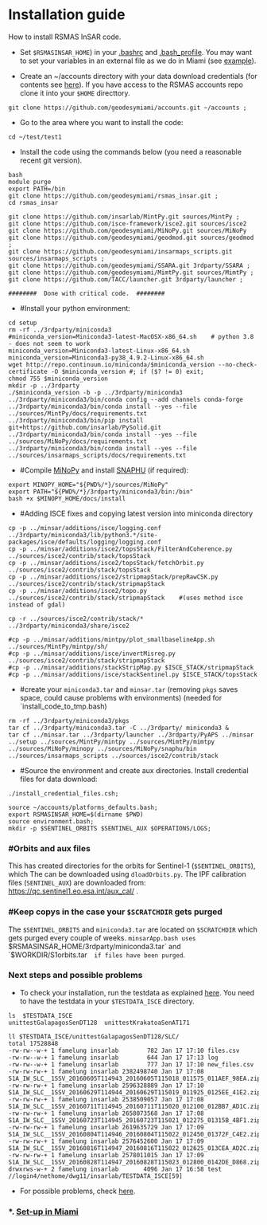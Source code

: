 # Installation guide
How to install RSMAS InSAR code.

* Set `$RSMASINSAR_HOME`) in your [.bashrc](https://github.com/falkamelung/rsmas_insar/blob/master/docs/bashrc_contents.md) 
and [.bash_profile](./bash_profile.md).  You may want to set your variables in an external file as we do in Miami (see [example](https://gist.github.com/falkamelung/f1281c38e301a3296ab0483f946cac4b)).

* Create an ~/accounts directory with your data download credentials (for contents see [here](./accounts_info.md)). If you have access to the RSMAS accounts repo clone it into your `$HOME` directtory.

```
git clone https://github.com/geodesymiami/accounts.git ~/accounts ;
```

* Go to the area where you want to install the code:

```
cd ~/test/test1
```

* Install the code using the commands below (you need a reasonable recent git version). 

```
bash
module purge
export PATH=/bin
git clone https://github.com/geodesymiami/rsmas_insar.git ;
cd rsmas_insar

git clone https://github.com/insarlab/MintPy.git sources/MintPy ;
git clone https://github.com/isce-framework/isce2.git sources/isce2
git clone https://github.com/geodesymiami/MiNoPy.git sources/MiNoPy 
git clone https://github.com/geodesymiami/geodmod.git sources/geodmod ;
git clone https://github.com/geodesymiami/insarmaps_scripts.git sources/insarmaps_scripts ;
git clone https://github.com/geodesymiami/SSARA.git 3rdparty/SSARA ;
git clone https://github.com/geodesymiami/MimtPy.git sources/MimtPy ;
git clone https://github.com/TACC/launcher.git 3rdparty/launcher ;

########  Done with critical code.  ########
```
* #Install your python environment:
```
cd setup
rm -rf ../3rdparty/miniconda3
#miniconda_version=Miniconda3-latest-MacOSX-x86_64.sh    # python 3.8  - does not seem to work
miniconda_version=Miniconda3-latest-Linux-x86_64.sh
miniconda_version=Miniconda3-py38_4.9.2-Linux-x86_64.sh
wget http://repo.continuum.io/miniconda/$miniconda_version --no-check-certificate -O $miniconda_version #; if ($? != 0) exit; 
chmod 755 $miniconda_version
mkdir -p ../3rdparty
./$miniconda_version -b -p ../3rdparty/miniconda3
../3rdparty/miniconda3/bin/conda config --add channels conda-forge
../3rdparty/miniconda3/bin/conda install --yes --file ../sources/MintPy/docs/requirements.txt
../3rdparty/miniconda3/bin/pip install git+https://github.com/insarlab/PySolid.git
../3rdparty/miniconda3/bin/conda install --yes --file ../sources/MiNoPy/docs/requirements.txt
../3rdparty/miniconda3/bin/conda install --yes --file ../sources/insarmaps_scripts/docs/requirements.txt

```
* #Compile [MiNoPy](https://github.com/geodesymiami/MiNoPy) and install [SNAPHU](https://web.stanford.edu/group/radar/softwareandlinks/sw/snaphu/) (if required):
```
export MINOPY_HOME="${PWD%/*}/sources/MiNoPy"
export PATH="${PWD%/*}/3rdparty/miniconda3/bin:/bin"
bash +x $MINOPY_HOME/docs/install
```
* #Adding ISCE fixes and copying latest version into miniconda directory
```
cp -p ../minsar/additions/isce/logging.conf ../3rdparty/miniconda3/lib/python3.*/site-packages/isce/defaults/logging/logging.conf
cp -p ../minsar/additions/isce2/topsStack/FilterAndCoherence.py ../sources/isce2/contrib/stack/topsStack
cp -p ../minsar/additions/isce2/topsStack/fetchOrbit.py ../sources/isce2/contrib/stack/topsStack
cp -p ../minsar/additions/isce2/stripmapStack/prepRawCSK.py ../sources/isce2/contrib/stack/stripmapStack
cp -p ../minsar/additions/isce2/topo.py ../sources/isce2/contrib/stack/stripmapStack    #(uses method isce instead of gdal)

cp -r ../sources/isce2/contrib/stack/* ../3rdparty/miniconda3/share/isce2 

#cp -p ../minsar/additions/mintpy/plot_smallbaselineApp.sh ../sources/MintPy/mintpy/sh/
#cp -p ../minsar/additions/isce/invertMisreg.py ../sources/isce2/contrib/stack/stripmapStack
#cp -p ../minsar/additions/stackStripMap.py $ISCE_STACK/stripmapStack
#cp -p ../minsar/additions/isce/stackSentinel.py $ISCE_STACK/topsStack

```
* #create your `miniconda3.tar` and `minsar.tar`  (removing `pkgs` saves space, could cause problems with environments) (needed for `install_code_to_tmp.bash)
```
rm -rf ../3rdparty/miniconda3/pkgs
tar cf ../3rdparty/miniconda3.tar -C ../3rdparty/ miniconda3 &
tar cf ../minsar.tar ../3rdparty/launcher ../3rdparty/PyAPS ../minsar ../setup ../sources/MintPy/mintpy ../sources/MimtPy/mimtpy ../sources/MiNoPy/minopy ../sources/MiNoPy/snaphu/bin ../sources/insarmaps_scripts ../sources/isce2/contrib/stack
```

* #Source the environment and create aux directories. Install credential files for data download:
```
./install_credential_files.csh;

source ~/accounts/platforms_defaults.bash;
export RSMASINSAR_HOME=$(dirname $PWD)
source environment.bash;
mkdir -p $SENTINEL_ORBITS $SENTINEL_AUX $OPERATIONS/LOGS;

```


### #Orbits and aux files
This has created directories for the orbits for Sentinel-1 (`$SENTINEL_ORBITS`), which The can be downloaded using `dloadOrbits.py`. The IPF calibration files (`SENTINEL_AUX`) are downloaded from: https://qc.sentinel1.eo.esa.int/aux_cal/ .

### #Keep copys in the case your `$SCRATCHDIR` gets purged
The `$SENTINEL_ORBITS` and `miniconda3.tar` are located on `$SCRATCHDIR` which  gets purged every couple of weeks. `minsarApp.bash uses `$RSMASINSAR_HOME/3rdparty/miniconda3.tar` and  `$WORKDIR/S1orbits.tar`  if files have been purged`.

### Next steps and possible problems
* To check your installation, run the testdata as explained [here](https://github.com/geodesymiami/rsmas_insar/wiki/Testing-the-code). You need to have the testdata in your `$TESTDATA_ISCE` directory.

```
ls  $TESTDATA_ISCE
unittestGalapagosSenDT128  unittestKrakatoaSenAT171

ll $TESTDATA_ISCE/unittestGalapagosSenDT128/SLC/
total 17528848
-rw-rw--w-+ 1 famelung insarlab        782 Jan 17 17:10 files.csv
-rw-rw--w-+ 1 famelung insarlab        644 Jan 17 17:13 log
-rw-rw--w-+ 1 famelung insarlab        777 Jan 17 17:10 new_files.csv
-rw-rw-rw-+ 1 famelung insarlab 2382498740 Jan 17 17:08 S1A_IW_SLC__1SSV_20160605T114943_20160605T115018_011575_011AEF_98EA.zip
-rw-rw-rw-+ 1 famelung insarlab 2596328889 Jan 17 17:10 S1A_IW_SLC__1SSV_20160629T114944_20160629T115019_011925_0125EE_41E2.zip
-rw-rw-rw-+ 1 famelung insarlab 2538509057 Jan 17 17:08 S1A_IW_SLC__1SSV_20160711T114945_20160711T115020_012100_012BB7_AD1C.zip
-rw-rw-rw-+ 1 famelung insarlab 2658073568 Jan 17 17:08 S1A_IW_SLC__1SSV_20160723T114945_20160723T115021_012275_01315B_4BF1.zip
-rw-rw-rw-+ 1 famelung insarlab 2619635729 Jan 17 17:09 S1A_IW_SLC__1SSV_20160804T114946_20160804T115022_012450_01372F_C4E2.zip
-rw-rw-rw-+ 1 famelung insarlab 2576452600 Jan 17 17:09 S1A_IW_SLC__1SSV_20160816T114947_20160816T115022_012625_013CEA_AD2C.zip
-rw-rw-rw-+ 1 famelung insarlab 2578011015 Jan 17 17:09 S1A_IW_SLC__1SSV_20160828T114947_20160828T115023_012800_0142DE_D868.zip
drwxrws-w-+ 2 famelung insarlab       4096 Jan 17 16:58 test
//login4/nethome/dwg11/insarlab/TESTDATA_ISCE[59]
```
* For possible problems, check [here](https://github.com/geodesymiami/rsmas_insar/blob/master/setup/installation_issues.md).


### *. [Set-up in Miami](./set_up_miami.md) ###

